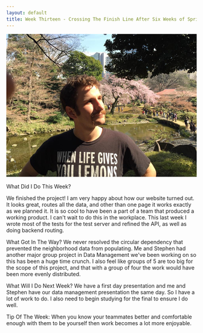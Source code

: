 ```yaml
---
layout: default
title: Week Thirteen - Crossing The Finish Line After Six Weeks of Sprint 
---
```

![My Profile Picture](/images/adampic.jpg)

What Did I Do This Week?

We finished the project! I am very happy about how our website turned out. It looks great, routes all the data, and other than one page it
works exactly as we planned it. It is so cool to have been a part of a team that produced a working product. I can't wait to do this in 
the workplace. This last week I wrote most of the tests for the test server and refined the API, as well as doing backend routing.

What Got In The Way?
We never resolved the circular dependency that prevented the neighborhood data from populating.  Me and Stephen
had another major group project in Data Management we've been working on so this has been a huge time crunch.
I also feel like groups of 5 are too big for the scope of this project, and that with a group of four the work would have
been more evenly distributed.

What Will I Do Next Week?
We have a first day presentation and me and Stephen have our data management presentation the same day. So I have a lot of work to do.
I also need to begin studying for the final to ensure I do well.

Tip Of The Week:
When you know your teammates better and comfortable enough with them to be yourself then work becomes a lot more enjoyable.
